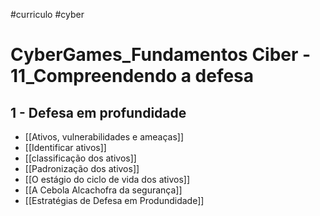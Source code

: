 #curriculo #cyber 

# CyberGames_Fundamentos Ciber - 11_Compreendendo a defesa

## 1 - Defesa em profundidade

- [[Ativos, vulnerabilidades e ameaças]]
- [[Identificar ativos]]
- [[classificação dos ativos]]
- [[Padronização dos ativos]]
- [[O estágio do ciclo de vida dos ativos]]
- [[A Cebola Alcachofra da segurança]]
- [[Estratégias de Defesa em Produndidade]]